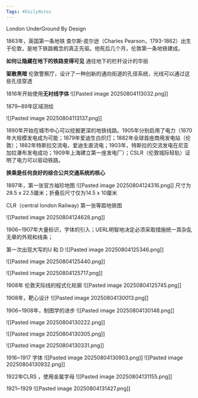 ```yaml
---
Tags: #DailyNotes 
---
```



London UnderGround By Design


1863年，英国第一条地铁
查尔斯·皮尔逊（Charles Pearson，1793-1862）出生于伦敦，是地下铁路概念的真正先驱。他死后几个月，伦敦第一条地铁建成。

**如何让隐藏在地下的铁路变得可见**
通往地下的栏杆设计的华丽

**驱散黑暗**
伦敦警察厅，设计了一种创新的通向街道的孔径系统，光线可以通过这些孔径穿透


1816年开始使用**无衬线字体**
![[Pasted image 20250804113032.png]]


1879~89年区域测绘

![[Pasted image 20250804113137.png]]


1890年开始在城市中心可以挖掘更深的地铁线路。1905年分别启用了电力（1870年大规模发电成为可能；1879年爱迪生白炽灯；1882年全球首座商用发电站（伦敦）；1882年特斯拉交流电，爱迪生直流电；1903年，特斯拉的交流发电在尼亚加拉瀑布发电成功；1909年上海建立第一座发电厂）；CSLR（伦敦城际轻轨）证明了电力可以驱动铁路。

**换乘是任何良好的综合公共交通系统的核心**


1897年，第一张官方袖珍地图
![[Pasted image 20250804124316.png]]
尺寸为28.5 x 22.5厘米；折叠后尺寸仅为14.5 x 10厘米


CLR（central london Railway) 第一张等距地铁图

![[Pasted image 20250804124628.png]]


1906~1907年大量标识，字体的引入；UERL明智地决定必须采取措施统一其杂乱无章的外观和线条；

第一次出现大写的U 和 D
![[Pasted image 20250804125346.png]]


![[Pasted image 20250804125440.png]]

![[Pasted image 20250804125717.png]]


1908年 
伦敦天际线的程式化轮廓
![[Pasted image 20250804125745.png]]


1908年，靶心设计
![[Pasted image 20250804130013.png]]


1906~1908年，制图学的进步
![[Pasted image 20250804130148.png]]


![[Pasted image 20250804130222.png]]


![[Pasted image 20250804130305.png]]


![[Pasted image 20250804130331.png]]


1916~1917 字体
![[Pasted image 20250804130903.png]]
![[Pasted image 20250804130932.png]]


1922年CLRS ，使用金属字母
![[Pasted image 20250804131155.png]]


1921~1929
![[Pasted image 20250804131427.png]]






